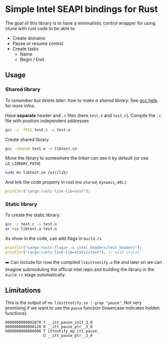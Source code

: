 # Simple Intel SEAPI bindings for Rust

The goal of this library is to have a minimalistic control wrapper for using vtune with rust code to be able to:
* Create domains
* Pause or resume control
* Create tasks
  * Name
  * Begin / End
  
## Usage

### Shared library

*To remember but delete later: how to make a shared library.* See [gcc help](https://renenyffenegger.ch/notes/development/languages/C-C-plus-plus/GCC/create-libraries/index) for more infos.

Have **separate** header and `.c` files (here `test.h` and `test.c`). Compile the `.c` file with position independent addresses
```bash
gcc -c -fPIC test.c -o test.o
```
Create shared library
```bash
gcc -shared test.o -o libtest.so
```
Move the library to somewhere the linker can see it by default (or use `LD_LIBRARY_PATH`)
```bash
sudo mv libtest.so /usr/lib/
```
And link the code properly in rust (no `shared`, `dynamic`, etc.)
```rust
println!("cargo:rustc-link-lib=test");
```

### Static library

To create the static library:
```bash
gcc -c test.c -o test.o
ar rcs libtest.a test.o
```
As show in the code, can add flags in `build.rs`
```rust
println!("cargo:rustc-flags= -L intel_headers/test_headers");
println!("cargo:rustc-link-lib=static=test"); // with static
```

:arrow_right: Can include for now the compiled `libittnotify.a` file and later on we can imagine submoduling the official intel repo and building the library in the `build.rs` stage automatically.

## Limitations

This is the output of `nm libittnotify.so | grep "pause"`. Not very promising if we want to use the `pause` function (lowercase indicates hidden functions).
```
0000000000002870 t __itt_pause_init_3_0
0000000000000120 D __itt_pause_ptr__3_0
0000000000000006 T ittnotify_mp_itt_pause_
                 U __itt_pause_ptr__3_0
```
